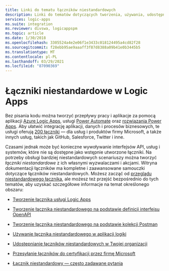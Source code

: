 ```yaml
---
title: Linki do tematu łączników niestandardowych
description: Linki do tematów dotyczących tworzenia, używania, udostępniania i certyfikowania łączników niestandardowych
services: logic-apps
ms.suite: integration
ms.reviewer: divswa, logicappspm
ms.topic: article
ms.date: 1/30/2018
ms.openlocfilehash: 3305524a4e2e06f1e3433c018124495a4cd82f28
ms.sourcegitcommit: f28ebb95ae9aaaff3f87d8388a09b41e0b3445b5
ms.translationtype: MT
ms.contentlocale: pl-PL
ms.lasthandoff: 03/29/2021
ms.locfileid: "87090369"
---
```

# <a name="custom-connectors-in-logic-apps"></a>Łączniki niestandardowe w Logic Apps

Bez pisania kodu można tworzyć przepływy pracy i aplikacje za pomocą aplikacji [Azure Logic Apps](https://azure.microsoft.com/services/logic-apps), usługi [Power Automate](https://flow.microsoft.com) oraz [rozwiązania Power Apps](https://powerapps.microsoft.com). Aby ułatwić integrację aplikacji, danych i procesów biznesowych, te usługi oferują [200 łączniki](/connectors/) — dla usług i produktów firmy Microsoft, a także innych usług, takich jak GitHub, Salesforce, Twitter i inne.

Czasami jednak może być konieczne wywoływanie interfejsów API, usług i systemów, które nie są dostępne jako wstępnie utworzone łączniki. Na potrzeby obsługi bardziej niestandardowych scenariuszy można tworzyć *łączniki niestandardowe* z ich własnymi wyzwalaczami i akcjami. Witryna dokumentacji łączników ma kompletne i zaawansowane samouczki dotyczące łączników niestandardowych. Możesz zacząć od [przeglądu niestandardowego łącznika](/connectors/custom-connectors/), ale możesz też przejść bezpośrednio do tych tematów, aby uzyskać szczegółowe informacje na temat określonego obszaru:

* [Tworzenie łącznika usługi Logic Apps](/connectors/custom-connectors/create-logic-apps-connector)

* [Tworzenie łącznika niestandardowego na podstawie definicji interfejsu OpenAPI](/connectors/custom-connectors/define-openapi-definition)

* [Tworzenie łącznika niestandardowego na podstawie kolekcji Postman](/connectors/custom-connectors/define-postman-collection)

* [Używanie łącznika niestandardowego w aplikacji logiki](/connectors/custom-connectors/use-custom-connector-logic-apps)

* [Udostępnianie łączników niestandardowych w Twojej organizacji](/connectors/custom-connectors/share)

* [Przesyłanie łączników do certyfikacji przez firmę Microsoft](/connectors/custom-connectors/submit-certification)

* [Łącznik niestandardowy — często zadawane pytania](/connectors/custom-connectors/faq)
